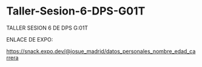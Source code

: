 # Taller-Sesion-6-DPS-G01T


TALLER SESION 6 DE DPS G:01T

ENLACE DE EXPO: 

https://snack.expo.dev/@josue_madrid/datos_personales_nombre_edad_carrera

